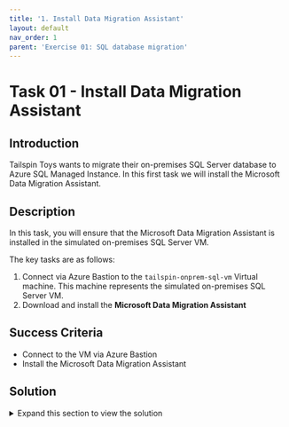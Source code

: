 ```yaml
---
title: '1. Install Data Migration Assistant'
layout: default
nav_order: 1
parent: 'Exercise 01: SQL database migration'
---
```


# Task 01 - Install Data Migration Assistant

## Introduction

Tailspin Toys wants to migrate their on-premises SQL Server database to Azure SQL Managed Instance. In this first task we will install the Microsoft Data Migration Assistant.

## Description

In this task, you will ensure that the Microsoft Data Migration Assistant is installed in the simulated on-premises SQL Server VM.

The key tasks are as follows:
1. Connect via Azure Bastion to the `tailspin-onprem-sql-vm` Virtual machine. This machine represents the simulated on-premises SQL Server VM.
2. Download and install the **Microsoft Data Migration Assistant**

## Success Criteria

* Connect to the VM via Azure Bastion
* Install the Microsoft Data Migration Assistant

## Solution

<details markdown="block">
<summary>Expand this section to view the solution</summary>

1. In the Azure Portal, navigate to the Resource Group for the lab, then navigate to the `tailspin-onprem-sql-vm` virtual machine. This is the simulated on-premises SQL Server VM that contains the database to migrate to Azure SQL MI.

    ![The Virtual machine pane for the Simulated on-premises SQL Server VM is shown in the Azure Portal.](/Hands-on%20lab/images/azure-portal-onprem-sql-vm.png "Simulated on-premises SQL Server VM")

2. On the left, select **Bastion** under **Operations**.

    ![The Bastion link under Operations is shown.](/Hands-on%20lab/images/azure-portal-vm-operations-bastion-link.png "Bastion link is highlighted")

3. Enter the **Username** and **Password**, then select **Connect**.

    > **Note**: When the VM was created the credentials were set up as:
    > - **Username**: `demouser`
    > - **Password**: `demo!pass123`

    ![The Bastion pane of the tailspin-onprem-sql-vm Virtual machine is shown with the Username and Password fields entered and highlighted.](/Hands-on%20lab/images/azure-portal-sql-vm-bastion-username-password-entered.png "Bastion credentials shown entered")

4. In the **tailspin-onprem-sql-vm** virtual machine, go to **Server Manager**, and select **Local Server**.

    ![The Server Manager window is shown with Local Server selected.](/Hands-on%20lab/images/server-manager-local-server-highlighted.png "Server Manager with Local Server highlighted")

5. Within **Local Server**, select the `On` text link for the **IE Enhanced Security Configuration** property.

    ![The Local Server pane is shown within Server Manager and the value of On is highlighted for IE Enhanced Security Configuration.](/Hands-on%20lab/images/server-manager-local-server-ie-enhanced-security-config.png "Server Manager with IE Enhanced Security Configuration highlighted")

6. On the **Internet Explorer Enhanced Security Configuration** dialog, select **Off** for **Administrators**, then select **OK**.

    ![The Internet Explorer Enhanced Security Configuration window is shown with the Administrators section having the Off value selected and highlighted.](/Hands-on%20lab/images/server-manager-ie-enhanced-security-config-administrators-off-property.png "IE Enhanced Security Configuration dialog with Administrators Off property highlighted")

7. In the **tailspin-onprem-sql-vm** virtual machine, open **Internet Explorer** then go to the following link and download the **.NET Framework 4.8 Runtime** installer. This will be needed to install the Microsoft Data Migration Assistant.

    <https://dotnet.microsoft.com/en-us/download/dotnet-framework/thank-you/net48-web-installer>

8. Select **Run** to run the **.NET Framework 4.8 Runtime** installer once it's finished downloading and follow the prompts to install the .NET Framework.

    ![The .NET Framework 4.8 Setup wizard is shown.](/Hands-on%20lab/images/2022-10-07-21-14-05.png ".NET Framework 4.8 Setup")

9. Using **Internet Explorer**, go to the following link and download the **Microsoft Data Migration Assistant**.

    - <https://www.microsoft.com/en-us/download/details.aspx?id=53595>

10. Select **Run** to run the **Microsoft Data Migration Assistant** installer once it's finished downloading and follow the prompts to install the assistant.

    ![The Microsoft Data Migration Assistant Setup wizard is shown.](/Hands-on%20lab/images/microsoft-data-migration-assistant-setup-wizard.png "Microsoft Data Migration Assistant Setup wizard")

</details>